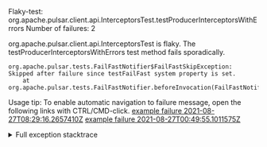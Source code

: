         
Flaky-test: org.apache.pulsar.client.api.InterceptorsTest.testProducerInterceptorsWithErrors
Number of failures: 2

org.apache.pulsar.client.api.InterceptorsTest is flaky. The testProducerInterceptorsWithErrors test method fails sporadically.

```
org.apache.pulsar.tests.FailFastNotifier$FailFastSkipException: Skipped after failure since testFailFast system property is set.
	at org.apache.pulsar.tests.FailFastNotifier.beforeInvocation(FailFastNotifier.java:88)

```

Usage tip: To enable automatic navigation to failure message, open the following links with CTRL/CMD-click.
[example failure 2021-08-27T08:29:16.2657410Z](https://github.com/apache/pulsar/runs/3441181143?check_suite_focus=true#step:9:1212)
[example failure 2021-08-27T00:49:55.1011575Z](https://github.com/apache/pulsar/runs/3438608157?check_suite_focus=true#step:9:1208)


<details>
<summary>Full exception stacktrace</summary>
<code><pre>
org.apache.pulsar.tests.FailFastNotifier$FailFastSkipException: Skipped after failure since testFailFast system property is set.
	at org.apache.pulsar.tests.FailFastNotifier.beforeInvocation(FailFastNotifier.java:88)

</pre></code>
</details>

